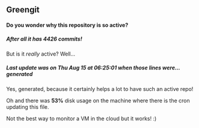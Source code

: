 ## Greengit

#### Do you wonder why this repository is so active?

##### After all it has 4426 commits!

But is it *really* active? Well...

##### Last update was on Thu Aug 15 at 06:25:01 when those lines were... generated

Yes, generated, because it certainly helps a lot to have such an active repo!

Oh and there was **53%** disk usage on the machine
where there is the cron updating this file.

Not the best way to monitor a VM in the cloud but it works! :)
